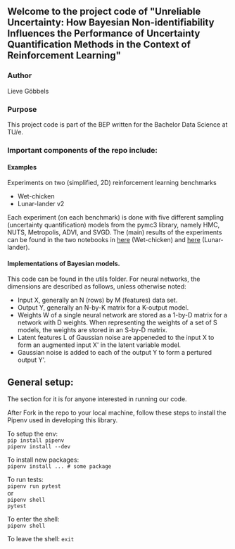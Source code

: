## Welcome to the project code of "Unreliable Uncertainty: How Bayesian Non-identifiability Influences the Performance of Uncertainty Quantification Methods in the Context of Reinforcement Learning"

### Author
Lieve Göbbels

### Purpose 

This project code is part of the BEP written for the Bachelor Data Science at TU/e.


### Important components of the repo include:

#### Examples
Experiments on two (simplified, 2D) reinforcement learning benchmarks
- Wet-chicken
- Lunar-lander v2

Each experiment (on each benchmark) is done with five different sampling (uncertainty quantification) models from the pymc3 library,
namely HMC, NUTS, Metropolis, ADVI, and SVGD. The (main) results of the experiments can be found in the two notebooks in [here](https://github.com/Lieve2/nonidentifiability-and-UQ/blob/master/notebooks/chicken_results.ipynb) (Wet-chicken) and [here](https://github.com/Lieve2/nonidentifiability-and-UQ/blob/master/notebooks/lunar_results.ipynb) (Lunar-lander). 


#### Implementations of Bayesian models.
This code can be found in the utils folder.
For neural networks, the dimensions are described as follows, unless otherwise noted:
- Input X, generally an N (rows) by M (features) data set.
- Output Y, generally an N-by-K matrix for a K-output model.
- Weights W of a single neural network are stored
  as a 1-by-D matrix for a network with D weights.
  When representing the weights of a set of S models, the weights
  are stored in an S-by-D matrix. 
- Latent features L of Gaussian noise
  are appeneded to the input X to form an augmented input X' in the latent variable model.
- Gaussian noise is added to each of the output Y
  to form a pertured output Y'.


## General setup:

The section for it is for anyone interested in running our code.

After Fork in the repo to your local machine, follow these steps to install the Pipenv used in developing this library.

To setup the env:  
`pip install pipenv`  
`pipenv install --dev`

To install new packages:  
`pipenv install ... # some package`

To run tests:  
`pipenv run pytest`  
or  
`pipenv shell`  
`pytest`  

To enter the shell:  
`pipenv shell`  

To leave the shell:
`exit`  
